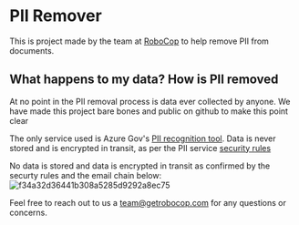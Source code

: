 # PII Remover

This is project made by the team at [RoboCop](https://getrobocop.com/) to help remove PII from documents.

## What happens to my data? How is PII removed

At no point in the PII removal process is data ever collected by anyone. We have made this project bare bones and public on github to make this point clear

The only service used is Azure Gov's [PII recognition tool](https://learn.microsoft.com/en-us/azure/ai-services/language-service/personally-identifiable-information/overview). Data is never stored and is encrypted in transit, as per the PII service [security rules](https://learn.microsoft.com/en-us/legal/cognitive-services/language-service/data-privacy?context=/azure/cognitive-services/language-service/context/context#how-is-data-retained-and-what-customer-controls-are-available)

No data is stored and data is encrypted in transit as confirmed by the securty rules and the email chain below:
![f34a32d36441b308a5285d9292a8ec75](https://github.com/mauricelandersiii/PII-Remover/assets/104542021/2a8bfcc9-3557-4da0-9296-74718831e336)

Feel free to reach out to us a team@getrobocop.com for any questions or concerns.
